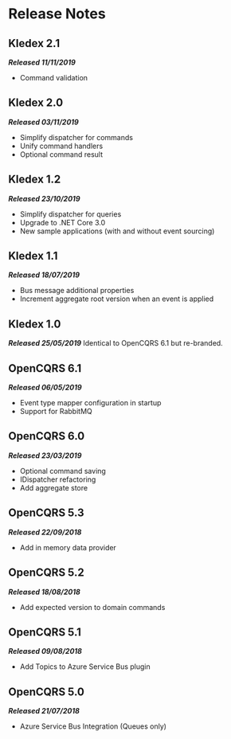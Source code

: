 # Release Notes

## Kledex 2.1
_**Released 11/11/2019**_
- Command validation

## Kledex 2.0
_**Released 03/11/2019**_
- Simplify dispatcher for commands
- Unify command handlers
- Optional command result

## Kledex 1.2
_**Released 23/10/2019**_
- Simplify dispatcher for queries
- Upgrade to .NET Core 3.0
- New sample applications (with and without event sourcing)

## Kledex 1.1
_**Released 18/07/2019**_
- Bus message additional properties
- Increment aggregate root version when an event is applied

## Kledex 1.0
_**Released 25/05/2019**_
Identical to OpenCQRS 6.1 but re-branded.

## OpenCQRS 6.1
_**Released 06/05/2019**_
- Event type mapper configuration in startup
- Support for RabbitMQ

## OpenCQRS 6.0
_**Released 23/03/2019**_
- Optional command saving
- IDispatcher refactoring
- Add aggregate store

## OpenCQRS 5.3
_**Released 22/09/2018**_
- Add in memory data provider

## OpenCQRS 5.2
_**Released 18/08/2018**_
- Add expected version to domain commands

## OpenCQRS 5.1
_**Released 09/08/2018**_
- Add Topics to Azure Service Bus plugin

## OpenCQRS 5.0
_**Released 21/07/2018**_
- Azure Service Bus Integration (Queues only)